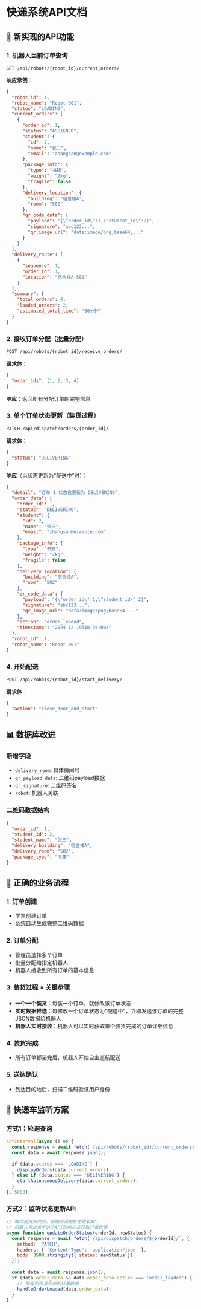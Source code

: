 # 快递系统API文档

## 🚀 新实现的API功能

### 1. 机器人当前订单查询
```
GET /api/robots/{robot_id}/current_orders/
```

**响应示例**：
```json
{
  "robot_id": 1,
  "robot_name": "Robot-001",
  "status": "LOADING",
  "current_orders": [
    {
      "order_id": 1,
      "status": "ASSIGNED",
      "student": {
        "id": 2,
        "name": "张三",
        "email": "zhangsan@example.com"
      },
      "package_info": {
        "type": "书籍",
        "weight": "2kg",
        "fragile": false
      },
      "delivery_location": {
        "building": "宿舍楼A",
        "room": "502"
      },
      "qr_code_data": {
        "payload": "{\"order_id\":1,\"student_id\":2}",
        "signature": "abc123...",
        "qr_image_url": "data:image/png;base64,..."
      }
    }
  ],
  "delivery_route": [
    {
      "sequence": 1,
      "order_id": 1,
      "location": "宿舍楼A-502"
    }
  ],
  "summary": {
    "total_orders": 4,
    "loaded_orders": 2,
    "estimated_total_time": "60分钟"
  }
}
```

### 2. 接收订单分配（批量分配）
```
POST /api/robots/{robot_id}/receive_orders/
```

**请求体**：
```json
{
  "order_ids": [1, 2, 3, 4]
}
```

**响应**：返回所有分配订单的完整信息

### 3. 单个订单状态更新（装货过程）
```
PATCH /api/dispatch/orders/{order_id}/
```

**请求体**：
```json
{
  "status": "DELIVERING"
}
```

**响应**（当状态更新为"配送中"时）：
```json
{
  "detail": "订单 1 状态已更新为 DELIVERING",
  "order_data": {
    "order_id": 1,
    "status": "DELIVERING",
    "student": {
      "id": 2,
      "name": "张三",
      "email": "zhangsan@example.com"
    },
    "package_info": {
      "type": "书籍",
      "weight": "2kg",
      "fragile": false
    },
    "delivery_location": {
      "building": "宿舍楼A",
      "room": "502"
    },
    "qr_code_data": {
      "payload": "{\"order_id\":1,\"student_id\":2}",
      "signature": "abc123...",
      "qr_image_url": "data:image/png;base64,..."
    },
    "action": "order_loaded",
    "timestamp": "2024-12-19T10:30:00Z"
  },
  "robot_id": 1,
  "robot_name": "Robot-001"
}
```

### 4. 开始配送
```
POST /api/robots/{robot_id}/start_delivery/
```

**请求体**：
```json
{
  "action": "close_door_and_start"
}
```

## 📊 数据库改进

### 新增字段
- `delivery_room`: 具体房间号
- `qr_payload_data`: 二维码payload数据
- `qr_signature`: 二维码签名
- `robot`: 机器人关联

### 二维码数据结构
```json
{
  "order_id": 1,
  "student_id": 2,
  "student_name": "张三",
  "delivery_building": "宿舍楼A",
  "delivery_room": "502",
  "package_type": "书籍"
}
```

## 🔄 正确的业务流程

### 1. **订单创建** 
- 学生创建订单
- 系统自动生成完整二维码数据

### 2. **订单分配** 
- 管理员选择多个订单
- 批量分配给指定机器人
- 机器人接收到所有订单的基本信息

### 3. **装货过程** ⭐ **关键步骤**
- **一个一个装货**：每装一个订单，就修改该订单状态
- **实时数据推送**：每修改一个订单状态为"配送中"，立即发送该订单的完整JSON数据给机器人
- **机器人实时接收**：机器人可以实时获取每个装货完成的订单详细信息

### 4. **装货完成**
- 所有订单都装完后，机器人开始自主巡航配送

### 5. **送达确认**
- 到达目的地后，扫描二维码验证用户身份

## 🎯 快递车监听方案

### 方式1：轮询查询
```javascript
setInterval(async () => {
  const response = await fetch('/api/robots/{robot_id}/current_orders/');
  const data = await response.json();
  
  if (data.status === 'LOADING') {
    displayOrders(data.current_orders);
  } else if (data.status === 'DELIVERING') {
    startAutonomousDelivery(data.current_orders);
  }
}, 5000);
```

### 方式2：监听状态更新API
```javascript
// 每次装货完成后，前端会调用状态更新API
// 机器人可以监听这个API的响应来获取订单数据
async function updateOrderStatus(orderId, newStatus) {
  const response = await fetch(`/api/dispatch/orders/${orderId}/`, {
    method: 'PATCH',
    headers: { 'Content-Type': 'application/json' },
    body: JSON.stringify({ status: newStatus })
  });
  
  const data = await response.json();
  if (data.order_data && data.order_data.action === 'order_loaded') {
    // 接收到装货完成的订单数据
    handleOrderLoaded(data.order_data);
  }
}
``` 